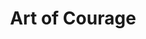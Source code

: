 ---
layout: post
title: "Art of Courage"
description: "Art of Courage is a film which showcases artists that are facing human rights tragedies. The website features VR 360 video where the user can immerse themselves."
image-thumb: "aoc/aoc.png"
image-featured: "aoc/aoc-full.png"
link: "www.artofcouragefilm.com"
alt: Art of Courage screenshot
tags: [all, web]
technology: [WordPress, _tk-starter-theme, Sass, Grunt.js, Youtube API]
role: [Web Development , Deployment]
---